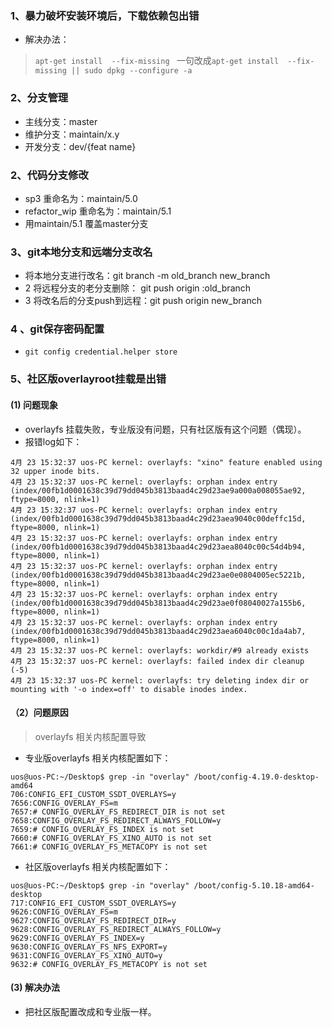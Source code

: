 ### 1、暴力破坏安装环境后，下载依赖包出错 
* 解决办法：
> ```apt-get install  --fix-missing ``` 一句改成```apt-get install  --fix-missing || sudo dpkg --configure -a```

### 2、分支管理
* 主线分支：master
* 维护分支：maintain/x.y
* 开发分支：dev/{feat name}

### 2、代码分支修改
* sp3 重命名为：maintain/5.0
* refactor_wip 重命名为：maintain/5.1
* 用maintain/5.1 覆盖master分支

### 3、git本地分支和远端分支改名
* 将本地分支进行改名：git branch -m old_branch new_branch
* 2 将远程分支的老分支删除： git push origin :old_branch
* 3 将改名后的分支push到远程：git push origin new_branch


### 4 、git保存密码配置
* ```git config credential.helper store```

### 5、社区版overlayroot挂载是出错
#### (1) 问题现象
* overlayfs 挂载失败，专业版没有问题，只有社区版有这个问题（偶现）。
* 报错log如下：
```
4月 23 15:32:37 uos-PC kernel: overlayfs: "xino" feature enabled using 32 upper inode bits.
4月 23 15:32:37 uos-PC kernel: overlayfs: orphan index entry (index/00fb1d0001638c39d79dd045b3813baad4c29d23ae9a000a008055ae92, ftype=8000, nlink=1)
4月 23 15:32:37 uos-PC kernel: overlayfs: orphan index entry (index/00fb1d0001638c39d79dd045b3813baad4c29d23aea9040c00deffc15d, ftype=8000, nlink=1)
4月 23 15:32:37 uos-PC kernel: overlayfs: orphan index entry (index/00fb1d0001638c39d79dd045b3813baad4c29d23aea8040c00c54d4b94, ftype=8000, nlink=1)
4月 23 15:32:37 uos-PC kernel: overlayfs: orphan index entry (index/00fb1d0001638c39d79dd045b3813baad4c29d23ae0e0804005ec5221b, ftype=8000, nlink=1)
4月 23 15:32:37 uos-PC kernel: overlayfs: orphan index entry (index/00fb1d0001638c39d79dd045b3813baad4c29d23ae0f08040027a155b6, ftype=8000, nlink=1)
4月 23 15:32:37 uos-PC kernel: overlayfs: orphan index entry (index/00fb1d0001638c39d79dd045b3813baad4c29d23aea6040c00c1da4ab7, ftype=8000, nlink=1)
4月 23 15:32:37 uos-PC kernel: overlayfs: workdir/#9 already exists
4月 23 15:32:37 uos-PC kernel: overlayfs: failed index dir cleanup (-5)
4月 23 15:32:37 uos-PC kernel: overlayfs: try deleting index dir or mounting with '-o index=off' to disable inodes index.
```

#### （2）问题原因
> overlayfs 相关内核配置导致
* 专业版overlayfs 相关内核配置如下：
```
uos@uos-PC:~/Desktop$ grep -in "overlay" /boot/config-4.19.0-desktop-amd64 
706:CONFIG_EFI_CUSTOM_SSDT_OVERLAYS=y
7656:CONFIG_OVERLAY_FS=m
7657:# CONFIG_OVERLAY_FS_REDIRECT_DIR is not set
7658:CONFIG_OVERLAY_FS_REDIRECT_ALWAYS_FOLLOW=y
7659:# CONFIG_OVERLAY_FS_INDEX is not set
7660:# CONFIG_OVERLAY_FS_XINO_AUTO is not set
7661:# CONFIG_OVERLAY_FS_METACOPY is not set
```

* 社区版overlayfs 相关内核配置如下：
```
uos@uos-PC:~/Desktop$ grep -in "overlay" /boot/config-5.10.18-amd64-desktop 
717:CONFIG_EFI_CUSTOM_SSDT_OVERLAYS=y
9626:CONFIG_OVERLAY_FS=m
9627:CONFIG_OVERLAY_FS_REDIRECT_DIR=y
9628:CONFIG_OVERLAY_FS_REDIRECT_ALWAYS_FOLLOW=y
9629:CONFIG_OVERLAY_FS_INDEX=y
9630:CONFIG_OVERLAY_FS_NFS_EXPORT=y
9631:CONFIG_OVERLAY_FS_XINO_AUTO=y
9632:# CONFIG_OVERLAY_FS_METACOPY is not set
```
#### (3) 解决办法
* 把社区版配置改成和专业版一样。


